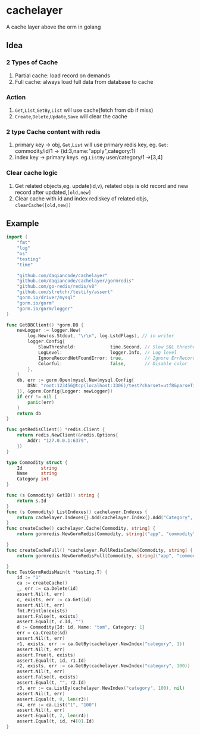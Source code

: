 # cachelayer
A cache layer above the orm in golang

## Idea
### 2 Types of Cache
1. Partial cache: load record on demands
2. Full cache: always load full data from database to cache

### Action
1. `Get`,`List`,`GetBy`,`List` will use cache(fetch from db if miss)
2. `Create`,`Delete`,`Update`,`Save` will clear the cache

### 2 type Cache content with redis
1. primary key -> obj, `Get`,`List` will use primary redis key, eg. `Get`: commodity/id/1 -> {id:3,name:"apply",category:1}
2. index key -> primary keys. eg.`ListBy` user/category/1 ->[3,4]

### Clear cache logic
1. Get related objects,eg. update(id,v), related objs is old record and new record after updated,`[old,new]`
2. Clear cache with id and index rediskey of related objs, `clearCache([old,new])`

## Example
```go
import (
	"fmt"
	"log"
	"os"
	"testing"
	"time"

	"github.com/daqiancode/cachelayer"
	"github.com/daqiancode/cachelayer/gormredis"
	"github.com/go-redis/redis/v8"
	"github.com/stretchr/testify/assert"
	"gorm.io/driver/mysql"
	"gorm.io/gorm"
	"gorm.io/gorm/logger"
)

func GetDBClient() *gorm.DB {
	newLogger := logger.New(
		log.New(os.Stdout, "\r\n", log.LstdFlags), // io writer
		logger.Config{
			SlowThreshold:             time.Second, // Slow SQL threshold
			LogLevel:                  logger.Info, // Log level
			IgnoreRecordNotFoundError: true,        // Ignore ErrRecordNotFound error for logger
			Colorful:                  false,       // Disable color
		},
	)
	db, err := gorm.Open(mysql.New(mysql.Config{
		DSN: "root:123456@tcp(localhost:3306)/test?charset=utf8&parseTime=True&loc=Local",
	}), &gorm.Config{Logger: newLogger})
	if err != nil {
		panic(err)
	}
	return db
}

func getRedisClient() *redis.Client {
	return redis.NewClient(&redis.Options{
		Addr: "127.0.0.1:6379",
	})
}

type Commodity struct {
	Id       string
	Name     string
	Category int
}

func (s Commodity) GetID() string {
	return s.Id
}
func (s Commodity) ListIndexes() cachelayer.Indexes {
	return cachelayer.Indexes{}.Add(cachelayer.Index{}.Add("Category", s.Category))
}
func createCache() cachelayer.Cache[Commodity, string] {
	return gormredis.NewGormRedis[Commodity, string]("app", "commodity", "Id", GetDBClient(), getRedisClient(), 10*time.Second)

}
func createCacheFull() *cachelayer.FullRedisCache[Commodity, string] {
	return gormredis.NewGormRedisFull[Commodity, string]("app", "commodity", "Id", GetDBClient(), getRedisClient(), 10*time.Second)

}
func TestGormRedisMain(t *testing.T) {
	id := "1"
	ca := createCache()
	_, err := ca.Delete(id)
	assert.Nil(t, err)
	c, exists, err := ca.Get(id)
	assert.Nil(t, err)
	fmt.Println(exists)
	assert.False(t, exists)
	assert.Equal(t, c.Id, "")
	d := Commodity{Id: id, Name: "tom", Category: 1}
	err = ca.Create(&d)
	assert.Nil(t, err)
	r1, exists, err := ca.GetBy(cachelayer.NewIndex("category", 1))
	assert.Nil(t, err)
	assert.True(t, exists)
	assert.Equal(t, id, r1.Id)
	r2, exists, err := ca.GetBy(cachelayer.NewIndex("category", 100))
	assert.Nil(t, err)
	assert.False(t, exists)
	assert.Equal(t, "", r2.Id)
	r3, err := ca.ListBy(cachelayer.NewIndex("category", 100), nil)
	assert.Nil(t, err)
	assert.Equal(t, 0, len(r3))
	r4, err := ca.List("1", "100")
	assert.Nil(t, err)
	assert.Equal(t, 2, len(r4))
	assert.Equal(t, id, r4[0].Id)
}


```